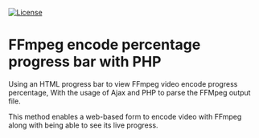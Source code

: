 [![License](https://img.shields.io/badge/License-Apache_2.0-blue.svg)](https://opensource.org/licenses/Apache-2.0)


# FFmpeg encode percentage progress bar with PHP

Using an HTML progress bar to view FFmpeg video encode progress percentage, With the usage of Ajax and PHP to parse the FFMpeg output file.

This method enables a web-based form to encode video with FFmpeg along with being able to see its live progress.

